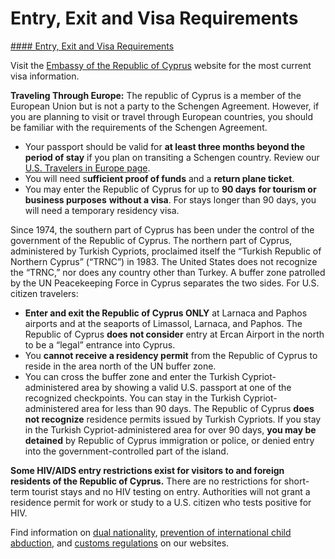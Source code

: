 # Entry, Exit and Visa Requirements

[#### Entry, Exit and Visa Requirements](javascript:void(0); "Entry, Exit and Visa Requirements")

Visit the [Embassy of the Republic of Cyprus](https://www.cyprusembassy.net/visa.html) website for the most current visa information.

**Traveling Through Europe:** The republic of Cyprus is a member of the European Union but is not a party to the Schengen Agreement. However, if you are planning to visit or travel through European countries, you should be familiar with the requirements of the Schengen Agreement.

* Your passport should be valid for **at least three months beyond the period of stay** if you plan on transiting a Schengen country. Review our [U.S. Travelers in Europe page](https://travel.state.gov/content/travel/en/international-travel/before-you-go/travelers-with-special-considerations/US_Travelers_in_Europes_Schengen_Area.html).
* You will need s**ufficient proof of funds** and a **return plane ticket**.
* You may enter the Republic of Cyprus for up to **90 days** **for tourism or business purposes** **without a visa**. For stays longer than 90 days, you will need a temporary residency visa.

Since 1974, the southern part of Cyprus has been under the control of the government of the Republic of Cyprus. The northern part of Cyprus, administered by Turkish Cypriots, proclaimed itself the “Turkish Republic of Northern Cyprus” (“TRNC”) in 1983. The United States does not recognize the “TRNC,” nor does any country other than Turkey. A buffer zone patrolled by the UN Peacekeeping Force in Cyprus separates the two sides. For U.S. citizen travelers:

* **Enter and exit the Republic of Cyprus ONLY** at Larnaca and Paphos airports and at the seaports of Limassol, Larnaca, and Paphos. The Republic of Cyprus **does not consider** entry at Ercan Airport in the north to be a “legal” entrance into Cyprus.
* You **cannot receive a residency permit** from the Republic of Cyprus to reside in the area north of the UN buffer zone.
* You can cross the buffer zone and enter the Turkish Cypriot-administered area by showing a valid U.S. passport at one of the recognized checkpoints. You can stay in the Turkish Cypriot-administered area for less than 90 days. The Republic of Cyprus **does not recognize** residence permits issued by Turkish Cypriots. If you stay in the Turkish Cypriot-administered area for over 90 days, **you may be detained** by Republic of Cyprus immigration or police, or denied entry into the government-controlled part of the island.

**Some HIV/AIDS entry restrictions exist for visitors to and foreign residents of the Republic of Cyprus.** There are no restrictions for short-term tourist stays and no HIV testing on entry. Authorities will not grant a residence permit for work or study to a U.S. citizen who tests positive for HIV.

Find information on [dual nationality](https://travel.state.gov/content/travel/en/international-travel/before-you-go/travelers-with-special-considerations/Dual-Nationality-Travelers.html "http://travel.state.gov/travel/cis_pa_tw/cis/cis_1753.html"), [prevention of international child abduction](https://travel.state.gov/content/childabduction/en.html "http://travel.state.gov/abduction/prevention/prevention_560.html"), and [customs regulations](https://travel.state.gov/content/passports/en/go/customs.html) on our websites.